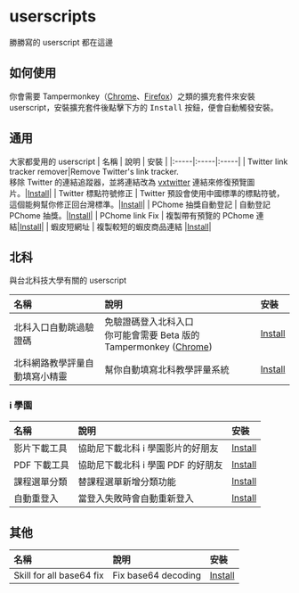 # userscripts
勝勝寫的 userscript 都在這邊

## 如何使用
你會需要 Tampermonkey（[Chrome](https://chrome.google.com/webstore/detail/tampermonkey/dhdgffkkebhmkfjojejmpbldmpobfkfo)、[Firefox](https://addons.mozilla.org/zh-TW/firefox/addon/tampermonkey/)）之類的擴充套件來安裝 userscript，安裝擴充套件後點擊下方的 <kbd>Install</kbd> 按鈕，便會自動觸發安裝。
## 通用
大家都愛用的 userscript
| 名稱 | 說明 | 安裝 |
|:-----|:-----|:-----|
| Twitter link tracker remover|Remove Twitter's link tracker. <br>移除 Twitter 的連結追蹤器，並將連結改為 [vxtwitter](https://github.com/ryuuzake/BetterTwitFix) 連結來修復預覽圖片。|[Install](https://github.com/gnehs/userscripts/raw/main/Twitter-link-tracker-remover.user.js)|
| Twitter 標點符號修正 | Twitter 預設會使用中國標準的標點符號，這個能夠幫你修正回台灣標準。|[Install](https://github.com/gnehs/userscripts/raw/main/twitter-lang-fix.user.js)|
| PChome 抽獎自動登記 | 自動登記 PChome 抽獎。|[Install](https://github.com/gnehs/userscripts/raw/main/pchome-prize-auto-rigister.user.js)|
| PChome link Fix | 複製帶有預覽的 PChome 連結|[Install](https://github.com/gnehs/userscripts/raw/main/pchome-link-copy.user.js)|
| 蝦皮短網址 | 複製較短的蝦皮商品連結 |[Install](https://github.com/gnehs/userscripts/raw/main/shopee-link-copy.user.js)|
## 北科
與台北科技大學有關的 userscript

| 名稱 | 說明 | 安裝 |
|:-----|:-----|:-----|
| 北科入口自動跳過驗證碼 | 免驗證碼登入北科入口<br/> 你可能會需要 Beta 版的 Tampermonkey ([Chrome](https://chrome.google.com/webstore/detail/tampermonkey-beta/gcalenpjmijncebpfijmoaglllgpjagf)) | [Install](https://github.com/gnehs/userscripts/raw/main/ntut-skip-captcha.user.js)|
| 北科網路教學評量自動填寫小精靈| 幫你自動填寫北科教學評量系統| [Install](https://github.com/gnehs/userscripts/raw/main/ntut-autofill-assessment.user.js)
### i 學園

| 名稱 | 說明 | 安裝 |
|:-----|:-----|:-----|
| 影片下載工具|協助尼下載北科 i 學園影片的好朋友|[Install](https://github.com/gnehs/userscripts/raw/main/ntut-istudy-downloader.user.js)|
| PDF 下載工具 | 協助尼下載北科 i 學園 PDF 的好朋友 | [Install](https://github.com/gnehs/userscripts/raw/main/ntut-istudy-pdf-downloader.user.js) |
| 課程選單分類 | 替課程選單新增分類功能 | [Install](https://github.com/gnehs/userscripts/raw/main/ntut-istudy-course-select.user.js)|
| 自動重登入 | 當登入失敗時會自動重新登入 | [Install](https://github.com/gnehs/userscripts/raw/main/ntut-istudy-auto-relogin.user.js)|


## 其他

| 名稱 | 說明 | 安裝 |
|:-----|:-----|:-----|
|  Skill for all base64 fix | Fix base64 decoding | [Install](https://github.com/gnehs/userscripts/raw/main/skillsforall.user.js) |